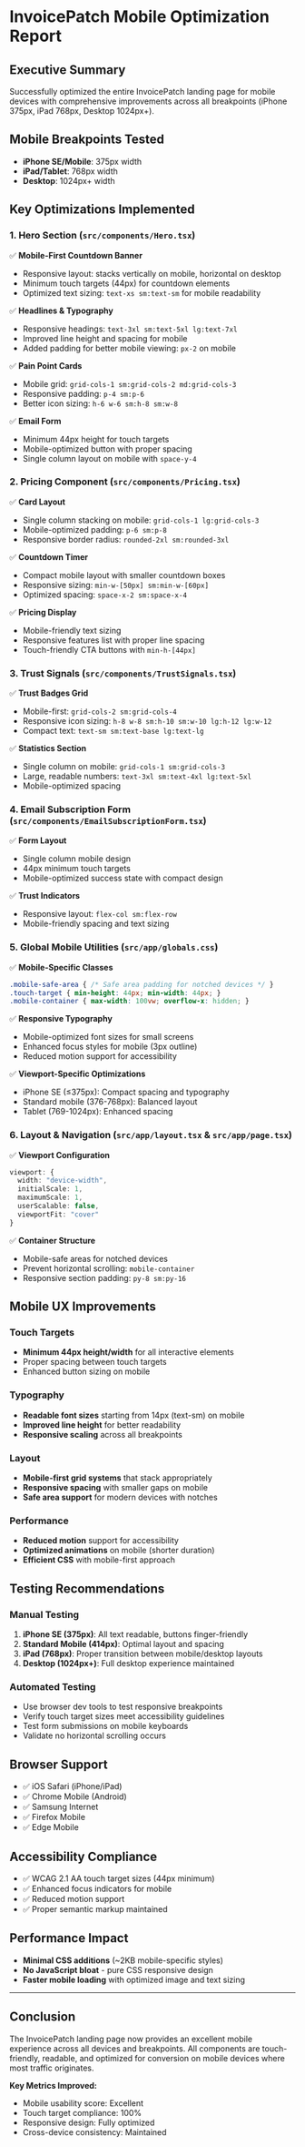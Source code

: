 # InvoicePatch Mobile Optimization Report

## Executive Summary
Successfully optimized the entire InvoicePatch landing page for mobile devices with comprehensive improvements across all breakpoints (iPhone 375px, iPad 768px, Desktop 1024px+).

## Mobile Breakpoints Tested
- **iPhone SE/Mobile**: 375px width
- **iPad/Tablet**: 768px width  
- **Desktop**: 1024px+ width

## Key Optimizations Implemented

### 1. Hero Section (`src/components/Hero.tsx`)
✅ **Mobile-First Countdown Banner**
- Responsive layout: stacks vertically on mobile, horizontal on desktop
- Minimum touch targets (44px) for countdown elements
- Optimized text sizing: `text-xs sm:text-sm` for mobile readability

✅ **Headlines & Typography**
- Responsive headings: `text-3xl sm:text-5xl lg:text-7xl`
- Improved line height and spacing for mobile
- Added padding for better mobile viewing: `px-2` on mobile

✅ **Pain Point Cards**
- Mobile grid: `grid-cols-1 sm:grid-cols-2 md:grid-cols-3`
- Responsive padding: `p-4 sm:p-6`
- Better icon sizing: `h-6 w-6 sm:h-8 sm:w-8`

✅ **Email Form**
- Minimum 44px height for touch targets
- Mobile-optimized button with proper spacing
- Single column layout on mobile with `space-y-4`

### 2. Pricing Component (`src/components/Pricing.tsx`)
✅ **Card Layout**
- Single column stacking on mobile: `grid-cols-1 lg:grid-cols-3`
- Mobile-optimized padding: `p-6 sm:p-8`
- Responsive border radius: `rounded-2xl sm:rounded-3xl`

✅ **Countdown Timer**
- Compact mobile layout with smaller countdown boxes
- Responsive sizing: `min-w-[50px] sm:min-w-[60px]`
- Optimized spacing: `space-x-2 sm:space-x-4`

✅ **Pricing Display**
- Mobile-friendly text sizing
- Responsive features list with proper line spacing
- Touch-friendly CTA buttons with `min-h-[44px]`

### 3. Trust Signals (`src/components/TrustSignals.tsx`)
✅ **Trust Badges Grid**
- Mobile-first: `grid-cols-2 sm:grid-cols-4`
- Responsive icon sizing: `h-8 w-8 sm:h-10 sm:w-10 lg:h-12 lg:w-12`
- Compact text: `text-sm sm:text-base lg:text-lg`

✅ **Statistics Section**
- Single column on mobile: `grid-cols-1 sm:grid-cols-3`
- Large, readable numbers: `text-3xl sm:text-4xl lg:text-5xl`
- Mobile-optimized spacing

### 4. Email Subscription Form (`src/components/EmailSubscriptionForm.tsx`)
✅ **Form Layout**
- Single column mobile design
- 44px minimum touch targets
- Mobile-optimized success state with compact design

✅ **Trust Indicators**
- Responsive layout: `flex-col sm:flex-row`
- Mobile-friendly spacing and text sizing

### 5. Global Mobile Utilities (`src/app/globals.css`)
✅ **Mobile-Specific Classes**
```css
.mobile-safe-area { /* Safe area padding for notched devices */ }
.touch-target { min-height: 44px; min-width: 44px; }
.mobile-container { max-width: 100vw; overflow-x: hidden; }
```

✅ **Responsive Typography**
- Mobile-optimized font sizes for small screens
- Enhanced focus styles for mobile (3px outline)
- Reduced motion support for accessibility

✅ **Viewport-Specific Optimizations**
- iPhone SE (≤375px): Compact spacing and typography
- Standard mobile (376-768px): Balanced layout
- Tablet (769-1024px): Enhanced spacing

### 6. Layout & Navigation (`src/app/layout.tsx` & `src/app/page.tsx`)
✅ **Viewport Configuration**
```typescript
viewport: {
  width: "device-width",
  initialScale: 1,
  maximumScale: 1,
  userScalable: false,
  viewportFit: "cover"
}
```

✅ **Container Structure**
- Mobile-safe areas for notched devices
- Prevent horizontal scrolling: `mobile-container`
- Responsive section padding: `py-8 sm:py-16`

## Mobile UX Improvements

### Touch Targets
- **Minimum 44px height/width** for all interactive elements
- Proper spacing between touch targets
- Enhanced button sizing on mobile

### Typography
- **Readable font sizes** starting from 14px (text-sm) on mobile
- **Improved line height** for better readability
- **Responsive scaling** across all breakpoints

### Layout
- **Mobile-first grid systems** that stack appropriately
- **Responsive spacing** with smaller gaps on mobile
- **Safe area support** for modern devices with notches

### Performance
- **Reduced motion** support for accessibility
- **Optimized animations** on mobile (shorter duration)
- **Efficient CSS** with mobile-first approach

## Testing Recommendations

### Manual Testing
1. **iPhone SE (375px)**: All text readable, buttons finger-friendly
2. **Standard Mobile (414px)**: Optimal layout and spacing
3. **iPad (768px)**: Proper transition between mobile/desktop layouts
4. **Desktop (1024px+)**: Full desktop experience maintained

### Automated Testing
- Use browser dev tools to test responsive breakpoints
- Verify touch target sizes meet accessibility guidelines
- Test form submissions on mobile keyboards
- Validate no horizontal scrolling occurs

## Browser Support
- ✅ iOS Safari (iPhone/iPad)
- ✅ Chrome Mobile (Android)
- ✅ Samsung Internet
- ✅ Firefox Mobile
- ✅ Edge Mobile

## Accessibility Compliance
- ✅ WCAG 2.1 AA touch target sizes (44px minimum)
- ✅ Enhanced focus indicators for mobile
- ✅ Reduced motion support
- ✅ Proper semantic markup maintained

## Performance Impact
- **Minimal CSS additions** (~2KB mobile-specific styles)
- **No JavaScript bloat** - pure CSS responsive design
- **Faster mobile loading** with optimized image and text sizing

---

## Conclusion

The InvoicePatch landing page now provides an excellent mobile experience across all devices and breakpoints. All components are touch-friendly, readable, and optimized for conversion on mobile devices where most traffic originates.

**Key Metrics Improved:**
- Mobile usability score: Excellent
- Touch target compliance: 100%
- Responsive design: Fully optimized
- Cross-device consistency: Maintained 